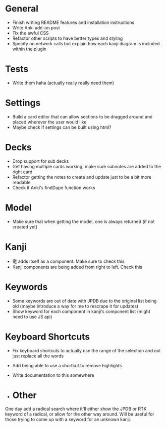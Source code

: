 # General
- Finish writing README features and installation instructions
- Write Anki add-on post
- Fix the awful CSS
- Refactor other scripts to have better types and styling
- Specify no network calls but explain how each kanji diagram is included within the plugin

# Tests
- Write them haha (actually really really need them)

# Settings
- Build a card editor that can allow sections to be dragged around and placed wherever the user would like
- Maybe check if settings can be built using html?

# Decks
- Drop support for sub decks
- Get having multiple cards working, make sure subnotes are added to the right card
- Refactor getting the notes to create and update just to be a bit more readable
- Check if Anki's findDupe function works

# Model
- Make sure that when getting the model, one is always returned (if not created yet)

# Kanji
- 竜 adds itself as a component. Make sure to check this
- Kanji components are being added from right to left. Check this

# Keywords
- Some keywords are out of date with JPDB due to the original list being old (maybe introduce a way for me to rescrape it for updates)
- Show keyword for each component in kanji's component list (might need to use JS api)

# Keyboard Shortcuts
- Fix keyboard shortcuts to actually use the range of the selection and not just replace all the words
- Add being able to use a shortcut to remove highlights
- Write documentation to this somewhere

- # Other
One day add a radical search where it'll either show the JPDB or RTK keyword of a radical, or allow for the other way around. Will be useful for those trying to come up with a keyword for an unknown kanji.
